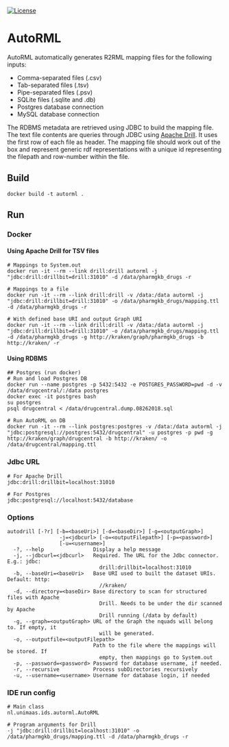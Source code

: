 [![License](https://img.shields.io/badge/license-MIT-blue.svg)](https://opensource.org/licenses/MIT)

# AutoRML
AutoRML automatically generates R2RML mapping files for the following inputs:

* Comma-separated files (.csv)
* Tab-separated files (.tsv)
* Pipe-separated files (.psv)
* SQLite files (.sqlite and .db) 
* Postgres database connection
* MySQL database connection

The RDBMS metadata are retrieved using JDBC to build the mapping file. The text file contents are queries through JDBC using [Apache Drill](https://drill.apache.org). It uses the first row of each file as header. The mapping file should work out of the box and represent generic rdf representations with a unique id representing the filepath and row-number within the file.

## Build
```shell
docker build -t autorml .
```
## Run

### Docker

#### Using Apache Drill for TSV files

```shell
# Mappings to System.out
docker run -it --rm --link drill:drill autorml -j "jdbc:drill:drillbit=drill:31010" -d /data/pharmgkb_drugs -r

# Mappings to a file
docker run -it --rm --link drill:drill -v /data:/data autorml -j "jdbc:drill:drillbit=drill:31010" -o /data/pharmgkb_drugs/mapping.ttl -d /data/pharmgkb_drugs -r

# With defined base URI and output Graph URI
docker run -it --rm --link drill:drill -v /data:/data autorml -j "jdbc:drill:drillbit=drill:31010" -o /data/pharmgkb_drugs/mapping.ttl -d /data/pharmgkb_drugs -g http://kraken/graph/pharmgkb_drugs -b http://kraken/ -r
```

#### Using RDBMS

```shell
## Postgres (run docker)
# Run and load Postgres DB
docker run --name postgres -p 5432:5432 -e POSTGRES_PASSWORD=pwd -d -v /data/drugcentral/:/data postgres
docker exec -it postgres bash
su postgres
psql drugcentral < /data/drugcentral.dump.08262018.sql

# Run AutoRML on DB
docker run -it --rm --link postgres:postgres -v /data:/data autorml -j "jdbc:postgresql://postgres:5432/drugcentral" -u postgres -p pwd -g http://kraken/graph/drugcentral -b http://kraken/ -o /data/drugcentral/mapping.ttl
```

### Jdbc URL

```shell
# For Apache Drill
jdbc:drill:drillbit=localhost:31010

# For Postgres
jdbc:postgresql://localhost:5432/database
```

### Options

```shell
autodrill [-?r] [-b=<baseUri>] [-d=<baseDir>] [-g=<outputGraph>]
                 -j=<jdbcurl> [-o=<outputFilepath>] [-p=<password>]
                 [-u=<username>]
  -?, --help                Display a help message
  -j, --jdbcurl=<jdbcurl>   Required. The URL for the Jdbc connector. E.g.: jdbc:
                              drill:drillbit=localhost:31010
  -b, --baseUri=<baseUri>   Base URI used to built the dataset URIs. Default: http:
                              //kraken/
  -d, --directory=<baseDir> Base directory to scan for structured files with Apache
                              Drill. Needs to be under the dir scanned by Apache
                              Drill running (/data by default)
  -g, --graph=<outputGraph> URL of the Graph the nquads will belong to. If empty, it
                              will be generated.
  -o, --outputfile=<outputFilepath>
                            Path to the file where the mappings will be stored. If
                              empty, then mappings go to System.out
  -p, --password=<password> Password for database username, if needed.
  -r, --recursive           Process subDirectories recursively
  -u, --username=<username> Username for database login, if needed
```
### IDE run config

```shell
# Main class
nl.unimaas.ids.autorml.AutoRML

# Program arguments for Drill
-j "jdbc:drill:drillbit=localhost:31010" -o /data/pharmgkb_drugs/mapping.ttl -d /data/pharmgkb_drugs -r
```